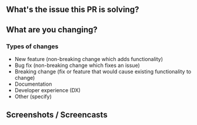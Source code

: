 ## What's the issue this PR is solving?

<!--
Description of why the changes in this PR were created
-->

## What are you changing?

<!--
Description of the code changes happening
-->

### Types of changes

- New feature (non-breaking change which adds functionality)
- Bug fix (non-breaking change which fixes an issue)
- Breaking change (fix or feature that would cause existing functionality to change)
- Documentation
- Developer experience (DX)
- Other (specify)

## Screenshots / Screencasts

<!--
A link to the screenshots or screencasts of the changes in this PR
-->
